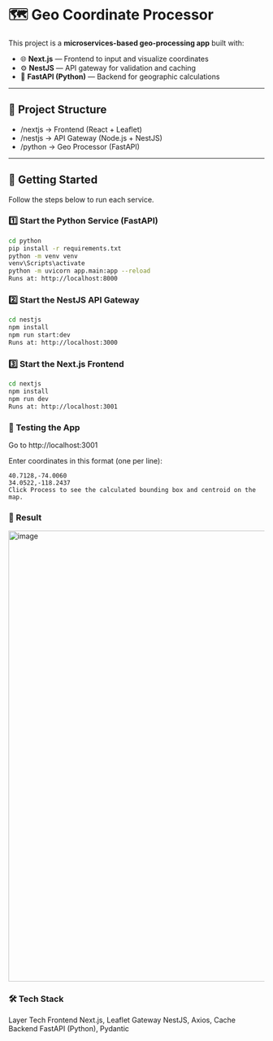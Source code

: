 # 🗺️ Geo Coordinate Processor

This project is a **microservices-based geo-processing app** built with:

- 🌐 **Next.js** — Frontend to input and visualize coordinates  
- ⚙️ **NestJS** — API gateway for validation and caching  
- 🧠 **FastAPI (Python)** — Backend for geographic calculations

---

## 📂 Project Structure

- /nextjs → Frontend (React + Leaflet)
- /nestjs → API Gateway (Node.js + NestJS)
- /python → Geo Processor (FastAPI)


---

## 🚀 Getting Started

Follow the steps below to run each service.

### 1️⃣ Start the Python Service (FastAPI)
```bash
cd python
pip install -r requirements.txt
python -m venv venv
venv\Scripts\activate
python -m uvicorn app.main:app --reload
Runs at: http://localhost:8000
```

### 2️⃣ Start the NestJS API Gateway
```bash
cd nestjs
npm install
npm run start:dev
Runs at: http://localhost:3000
```

### 3️⃣ Start the Next.js Frontend
```bash
cd nextjs
npm install
npm run dev
Runs at: http://localhost:3001
```

### 🧪 Testing the App
Go to http://localhost:3001

Enter coordinates in this format (one per line):
```
40.7128,-74.0060
34.0522,-118.2437
Click Process to see the calculated bounding box and centroid on the map.
```
### 📸 Result
<img width="887" alt="image" src="https://github.com/user-attachments/assets/6c7f8212-27c6-41b8-b0d9-956056000c04" />


### 🛠️ Tech Stack
Layer	Tech
Frontend	Next.js, Leaflet
Gateway	NestJS, Axios, Cache
Backend	FastAPI (Python), Pydantic
